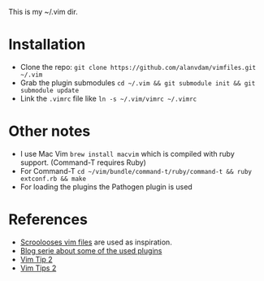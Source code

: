 This is my ~/.vim dir.

# Installation

* Clone the repo: `git clone https://github.com/alanvdam/vimfiles.git ~/.vim`
* Grab the plugin submodules `cd ~/.vim && git submodule init && git submodule update`
* Link the `.vimrc` file like `ln -s ~/.vim/vimrc ~/.vimrc`

# Other notes

* I use Mac Vim `brew install macvim` which is compiled with ruby support. (Command-T requires Ruby)
* For Command-T `cd ~/vim/bundle/command-t/ruby/command-t && ruby extconf.rb && make`
* For loading the plugins the Pathogen plugin is used

# References
 * [Scroolooses vim files](https://github.com/scrooloose/vimfiles) are used as inspiration.
 * [Blog serie about some of the used plugins](http://www.catonmat.net/blog/vim-plugins-surround-vim/)
 * [Vim Tip 2](http://zzapper.co.uk/vimtips.html)
 * [Vim Tips 2](http://www.cs.swarthmore.edu/help/vim/)
